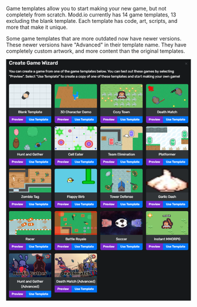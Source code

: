 Game templates allow you to start making your new game, but not completely from scratch. Modd.io currently has 14 game templates, 13 excluding the blank template. Each template has code, art, scripts, and more that make it unique.

Some game templates that are more outdated now have newer versions. These newer versions have "Advanced" in their template name. They have completely custom artwork, and more content than the original templates.

![Image of all game templates](/img/more-resources/gametemplates.png)
